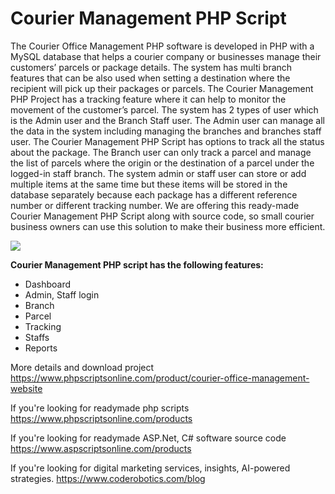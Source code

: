 # Courier Management PHP Script
The Courier Office Management PHP software is developed in PHP with a MySQL database that helps a courier company or businesses manage their customers’ parcels or package details. The system has multi branch features that can be also used when setting a destination where the recipient will pick up their packages or parcels. The Courier Management PHP Project has a tracking feature where it can help to monitor the movement of the customer’s parcel. The system has 2 types of user which is the Admin user and the Branch Staff user. The Admin user can manage all the data in the system including managing the branches and branches staff user. The Courier Management PHP Script has options to track all the status about the package. The Branch user can only track a parcel and manage the list of parcels where the origin or the destination of a parcel under the logged-in staff branch. The system admin or staff user can store or add multiple items at the same time but these items will be stored in the database separately because each package has a different reference number or different tracking number. We are offering this ready-made Courier Management PHP Script along with source code, so small courier business owners can use this solution to make their business more efficient.

<img src="https://www.phpscriptsonline.com/frontend/assets/templates/1742421264_fe9d7ca91cd38e9dab23.jpg">

<b>Courier Management PHP script has the following features:</b>

<ul>
<li>Dashboard</li>
<li>Admin, Staff login</li>
<li>Branch</li>
<li>Parcel</li>
<li>Tracking</li>
<li>Staffs</li>
<li>Reports</li>
</ul>

More details and download project
https://www.phpscriptsonline.com/product/courier-office-management-website

If you're looking for readymade php scripts
https://www.phpscriptsonline.com/products

If you're looking for readymade ASP.Net, C# software source code
https://www.aspscriptsonline.com/products

If you're looking for digital marketing services, insights, AI-powered strategies.
https://www.coderobotics.com/blog
